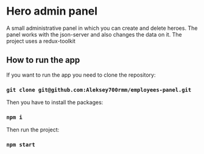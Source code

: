 # Hero admin panel

A small administrative panel in which you can create and delete heroes. 
The panel works with the json-server and also changes the data on it.
The project uses a redux-toolkit

## How to run the app

If you want to run the app you need to clone the repository:

### `git clone git@github.com:Aleksey700rmm/employees-panel.git`

Then you have to install the packages:

### `npm i`

Then run the project:

### `npm start`
